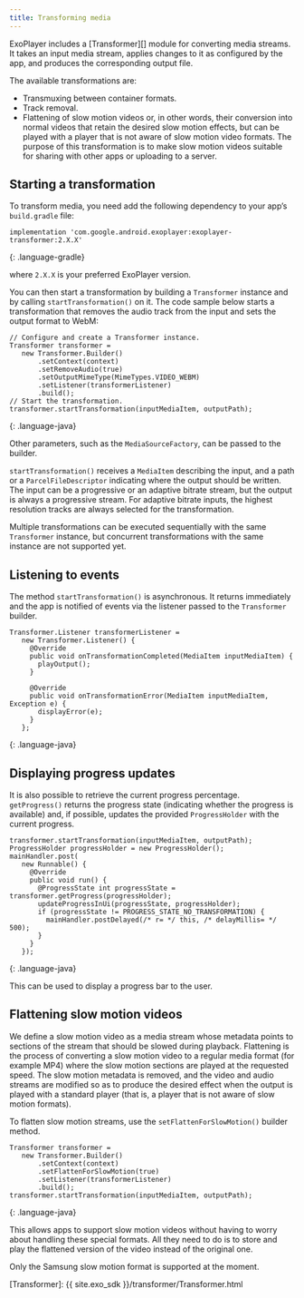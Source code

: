 ```yaml
---
title: Transforming media
---
```


ExoPlayer includes a [Transformer][] module for converting media streams. It
takes an input media stream, applies changes to it as configured by the app, and
produces the corresponding output file.

The available transformations are:
* Transmuxing between container formats.
* Track removal.
* Flattening of slow motion videos or, in other words, their conversion into
  normal videos that retain the desired slow motion effects, but can be played
  with a player that is not aware of slow motion video formats. The purpose of
  this transformation is to make slow motion videos suitable for sharing with
  other apps or uploading to a server.

## Starting a transformation ##

To transform media, you need add the following dependency to your app’s
`build.gradle` file:

~~~
implementation 'com.google.android.exoplayer:exoplayer-transformer:2.X.X'
~~~
{: .language-gradle}

where `2.X.X` is your preferred ExoPlayer version.

You can then start a transformation by building a `Transformer` instance and by
calling `startTransformation()` on it. The code sample below starts a
transformation that removes the audio track from the input and sets the output
format to WebM:

~~~
// Configure and create a Transformer instance.
Transformer transformer =
   new Transformer.Builder()
       .setContext(context)
       .setRemoveAudio(true)
       .setOutputMimeType(MimeTypes.VIDEO_WEBM)
       .setListener(transformerListener)
       .build();
// Start the transformation.
transformer.startTransformation(inputMediaItem, outputPath);
~~~
{: .language-java}

Other parameters, such as the `MediaSourceFactory`, can be passed to the
builder.

`startTransformation()` receives a `MediaItem` describing the input, and a path
or a `ParcelFileDescriptor` indicating where the output should be written. The
input can be a progressive or an adaptive bitrate stream, but the output is
always a progressive stream. For adaptive bitrate inputs, the highest resolution
tracks are always selected for the transformation.

Multiple transformations can be executed sequentially with the same
`Transformer` instance, but concurrent transformations with the same instance
are not supported yet.

## Listening to events ##

The method `startTransformation()` is asynchronous. It returns immediately and
the app is notified of events via the listener passed to the `Transformer`
builder.

~~~
Transformer.Listener transformerListener =
   new Transformer.Listener() {
     @Override
     public void onTransformationCompleted(MediaItem inputMediaItem) {
       playOutput();
     }

     @Override
     public void onTransformationError(MediaItem inputMediaItem, Exception e) {
       displayError(e);
     }
   };
~~~
{: .language-java}

## Displaying progress updates ##

It is also possible to retrieve the current progress percentage. `getProgress()`
returns the progress state (indicating whether the progress is available) and,
if possible, updates the provided `ProgressHolder` with the current progress.

~~~
transformer.startTransformation(inputMediaItem, outputPath);
ProgressHolder progressHolder = new ProgressHolder();
mainHandler.post(
   new Runnable() {
     @Override
     public void run() {
       @ProgressState int progressState = transformer.getProgress(progressHolder);
       updateProgressInUi(progressState, progressHolder);
       if (progressState != PROGRESS_STATE_NO_TRANSFORMATION) {
         mainHandler.postDelayed(/* r= */ this, /* delayMillis= */ 500);
       }
     }
   });
~~~
{: .language-java}

This can be used to display a progress bar to the user.

## Flattening slow motion videos ##

We define a slow motion video as a media stream whose metadata points to
sections of the stream that should be slowed during playback. Flattening is the
process of converting a slow motion video to a regular media format (for example
MP4) where the slow motion sections are played at the requested speed. The slow
motion metadata is removed, and the video and audio streams are modified so as
to produce the desired effect when the output is played with a standard player
(that is, a player that is not aware of slow motion formats).

To flatten slow motion streams, use the `setFlattenForSlowMotion()` builder
method.

~~~
Transformer transformer =
   new Transformer.Builder()
       .setContext(context)
       .setFlattenForSlowMotion(true)
       .setListener(transformerListener)
       .build();
transformer.startTransformation(inputMediaItem, outputPath);
~~~
{: .language-java}

This allows apps to support slow motion videos without having to worry about
handling these special formats. All they need to do is to store and play the
flattened version of the video instead of the original one.

Only the Samsung slow motion format is supported at the moment.

[Transformer]: {{ site.exo_sdk }}/transformer/Transformer.html

